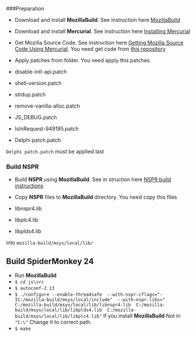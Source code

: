 <!-- Build instruction for SpiderMonkey24 for Windows for using with Delphi -->

###Preparation
* Download and install **MozillaBuild**. See instruction here [MozillaBuild](https://developer.mozilla.org/en-US/docs/Mozilla/Developer_guide/Build_Instructions/Windows_Prerequisites#mozillabuild)

* Download and install **Mercurial**. See instruction here [Installing Mercurial](https://developer.mozilla.org/en-US/docs/Installing_Mercurial)

* Get Mozilla Source Code. See instruction here [Getting Mozilla Source Code Using Mercurial](https://developer.mozilla.org/en-US/docs/Mozilla/Developer_guide/Source_Code/Mercurial). You need get code from [this repository](https://hg.mozilla.org/releases/mozilla-esr24/)

* Apply patches from folder. You need apply this patches 
 * disable-intl-api.patch
 * shell-version.patch
 * strdup.patch
 * remove-vanilla-alloc.patch
 * JS_DEBUG.patch
 * IsInRequest-949195.patch
 * Delphi patch.patch

 `Delphi patch.patch` must be applied last 
 
### Build NSPR
* Build **NSPR** using **MozillaBuild**. See in struction here [NSPR build instructions](https://developer.mozilla.org/en-US/docs/NSPR_build_instructions)

* Copy **NSPR** files to **MozillaBuild** directory. You need copy this files
 * libnspr4.lib
 * libplc4.lib
 * libplds4.lib

into `mozilla-build/msys/local/lib/`

## Build SpiderMonkey 24
* Run **MozillaBuild**
* `$ cd js\src` 
* `$ autoconf-2.13`
* `$ ./configure --enable-threadsafe  --with-nspr-cflags="-IC:/mozilla-build/msys/local/include"  --with-nspr-libs="  C:/mozilla-build/msys/local/lib/libnspr4.lib  C:/mozilla-build/msys/local/lib/libplds4.lib  C:/mozilla-build/msys/local/lib/libplc4.lib"`
If you install **MozillaBuild** Not in `"C:\"` Change it to correct path.
* `$ make`